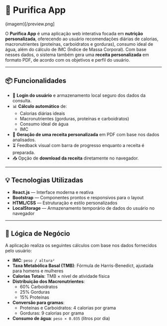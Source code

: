 # 🥗 Purifica App

(imagem)[/preview.png]

O **Purifica App** é uma aplicação web interativa focada em **nutrição personalizada**, oferecendo ao usuário recomendações diárias de calorias, macronutrientes (proteínas, carboidratos e gorduras), consumo ideal de água, além do cálculo de IMC (Índice de Massa Corporal). Com base nesses dados, o sistema também gera uma **receita personalizada** em formato PDF, de acordo com os objetivos e perfil do usuário.

---

## 📦 Funcionalidades

- 🔐 **Login do usuário** e armazenamento local seguro dos dados da consulta.
- 📊 **Cálculo automático** de:
  - Calorias diárias ideais
  - Macronutrientes (gorduras, proteínas e carboidratos)
  - Consumo ideal de água
  - IMC
- 📄 **Geração de uma receita personalizada** em PDF com base nos dados analisados.
- ⏳ Feedback visual com barra de progresso enquanto a receita é preparada.
- 📥 Opção de **download da receita** diretamente no navegador.

---

## 💡 Tecnologias Utilizadas

- **React.js** — Interface moderna e reativa
- **Bootstrap** — Componentes prontos e responsivos para o layout
- **HTML/CSS** — Estruturação e estilo personalizados
- **LocalStorage** — Armazenamento temporário de dados do usuário no navegador

---

## 🧠 Lógica de Negócio

A aplicação realiza os seguintes cálculos com base nos dados fornecidos pelo usuário:

- **IMC**: `peso / altura²`
- **Taxa Metabólica Basal (TMB)**: Fórmula de Harris-Benedict, ajustada para homens e mulheres
- **Calorias Totais**: TMB × nível de atividade física
- **Distribuição dos Macronutrientes**:
  - 60% Carboidratos
  - 25% Gorduras
  - 15% Proteínas
- **Conversão para gramas**:
  - Proteínas e Carboidratos: 4 calorias por grama
  - Gorduras: 9 calorias por grama
- **Consumo de água**: `peso × 0.035` (litros por dia)
